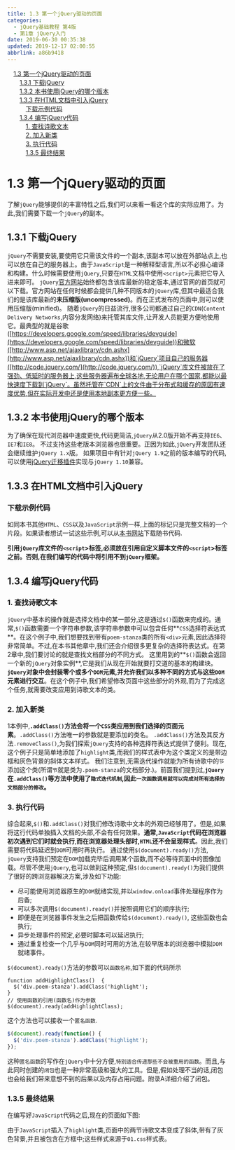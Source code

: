 ```yaml
---
title: 1.3 第一个jQuery驱动的页面
categories: 
  - jQuery基础教程 第4版
  - 第1章 jQuery入门
date: 2019-06-30 00:35:38
updated: 2019-12-17 02:00:55
abbrlink: a86b9418
---
```

<div id='my_toc'><a href="/ReadingNotes/a86b9418/#1-3-第一个jQuery驱动的页面" class="header_1">1.3 第一个jQuery驱动的页面</a>&nbsp;<br><a href="/ReadingNotes/a86b9418/#1-3-1-下载jQuery" class="header_2">1.3.1 下载jQuery</a>&nbsp;<br><a href="/ReadingNotes/a86b9418/#1-3-2-本书使用jQuery的哪个版本" class="header_2">1.3.2 本书使用jQuery的哪个版本</a>&nbsp;<br><a href="/ReadingNotes/a86b9418/#1-3-3-在HTML文档中引入jQuery" class="header_2">1.3.3 在HTML文档中引入jQuery</a>&nbsp;<br><a href="/ReadingNotes/a86b9418/#下载示例代码" class="header_3">下载示例代码</a>&nbsp;<br><a href="/ReadingNotes/a86b9418/#1-3-4-编写jQuery代码" class="header_2">1.3.4 编写jQuery代码</a>&nbsp;<br><a href="/ReadingNotes/a86b9418/#1-查找诗歌文本" class="header_3">1. 查找诗歌文本</a>&nbsp;<br><a href="/ReadingNotes/a86b9418/#2-加入新类" class="header_3">2. 加入新类</a>&nbsp;<br><a href="/ReadingNotes/a86b9418/#3-执行代码" class="header_3">3. 执行代码</a>&nbsp;<br><a href="/ReadingNotes/a86b9418/#1-3-5-最终结果" class="header_3">1.3.5 最终结果</a>&nbsp;<br></div>
<style>.header_1{margin-left: 1em;}.header_2{margin-left: 2em;}.header_3{margin-left: 3em;}.header_4{margin-left: 4em;}.header_5{margin-left: 5em;}.header_6{margin-left: 6em;}</style>
<!--more-->
<script>if (navigator.platform.search('arm')==-1){document.getElementById('my_toc').style.display = 'none';}var e,p = document.getElementsByTagName('p');while (p.length>0) {e = p[0];e.parentElement.removeChild(e);}</script>

<!--end-->
# 1.3 第一个jQuery驱动的页面 #
了解`jQuery`能够提供的丰富特性之后,我们可以来看一看这个库的实际应用了。为此,我们需要下载一个`jQuery`的副本。
## 1.3.1 下载jQuery ##
`jQuery`不需要安装,要使用它只需该文件的一个副本,该副本可以放在外部站点上,也可以放在自己的服务器上。由于`JavaScript`是一种解释型语言,所以不必担心编译和构建。什么时候需要使用`jQuery`,只要在`HTML`文档中使用`<script>`元素把它导入进来即可。
`jQuery`[官方网站](http://jquery.com/)始终都包含该库最新的稳定版本,通过官网的首页就可以下载。官方网站在任何时候都会提供几种不同版本的`jQuery`库,但其中最适合我们的是该库最新的**未压缩版(uncompressed)**。而在正式发布的页面中,则可以使用压缩版(minified)。
随着`jQuery`的日益流行,很多公司都通过自己的`CDN`(`Content Delivery Networks`,内容分发网络)来托管其库文件,让开发人员能更方便地使用它。最典型的就是谷歌([https://developers.google.com/speed/libraries/devguide](https://developers.google.com/speed/libraries/devguide))和微软([http://www.asp.net/ajaxlibrary/cdn.ashx](http://www.asp.net/ajaxlibrary/cdn.ashx))和`jQuery`项目自己的服务器([http://code.jquery.com/](http://code.jquery.com/)),`jQuery`库文件被放在了强劲、低延时的服务器上,这些服务器遍布全球各地,无论用户在哪个国家,都能以最快速度下载到`jQuery`。虽然托管在`CDN`上的文件由于分布式和缓存的原因有速度优势,但在实际开发中还是使用本地副本更方便一些。
## 1.3.2 本书使用jQuery的哪个版本 ##
为了确保在现代浏览器中速度更快,代码更简洁,`jQuery`从2.0版开始不再支持`IE6`、`IE7`和`IE8`。
不过支持这些老版本浏览器也很重要。正因为如此,`jQuery`开发团队还会继续维护`jQuery 1.x`版。
如果项目中有针对`jQuery 1.9`之前的版本编写的代码,可以使用[jQuery迁移插件](http://jquery.com/upgrade-guide/1.9/#jquery-migrate-plugin)实现与`jQuery 1.10`兼容。

## 1.3.3 在HTML文档中引入jQuery ##

### 下载示例代码  ###
如同本书其他`HTML`、`CSS`以及`JavaScript`示例一样,上面的标记只是完整文档的一个片段。如果读者想试一试这些示例,可以从[本书网站](http://book.learningjquery.com/)下载随书代码.

**引用`jQuery`库文件的`<script`>标签,必须放在引用自定义脚本文件的`<script`>标签之前。否则,在我们编写的代码中将引用不到`jQuery`框架。**
## 1.3.4 编写jQuery代码 ##
### 1. 查找诗歌文本 ###
`jQuery`中基本的操作就是选择文档中的某一部分,这是通过`$()`函数来完成的。通常,`$()`函数需要一个字符串参数,该字符串参数中可以包含任何**`CSS`选择符表达式**。在这个例子中,我们想要找到带有`poem-stanza`类的所有`<div>`元素,因此选择符非常简单。不过,在本书其他章中,我们还会介绍很多更复杂的选择符表达式。在第2章中,我们要讨论的就是查找文档部分的不同方式。
这里用到的**`$()`函数会返回一个新的`jQuery`对象实例**,它是我们从现在开始就要打交道的基本的构建块。**`jQuery`对象中会封装零个或多个`DOM`元素,并允许我们以多种不同的方式与这些`DOM`元素进行交互**。在这个例子中,我们希望修改页面中这些部分的外观,而为了完成这个任务,就需要改变应用到诗歌文本的类。
### 2. 加入新类 ###
1本例中,**`.addClass()`方法会将一个`CSS`类应用到我们选择的页面元素**。`.addClass()`方法唯一的参数就是要添加的类名。 `.addClass()`方法及其反方法`.removeClass()`,为我们探索`jQuery`支持的各种选择符表达式提供了便利。现在,这个例子只是简单地添加了`highlight`类,而我们的样式表中为这个类定义的是带边框和灰色背景的斜体文本样式。
我们注意到,无需迭代操作就能为所有诗歌中的`节`添加这个类(所谓`节`就是类为`.poem-stanza`的文档部分.)。前面我们提到过,**`jQuery`在`.addClass()`等方法中使用了`隐式迭代机制`,因此`一次函数调用就可以完成对所有选择的文档部分的修改`。**
### 3. 执行代码 ###
综合起来,`$()`和`.addClass()`对我们修改诗歌中文本的外观已经够用了。但是,如果将这行代码单独插入文档的头部,不会有任何效果。**通常,`JavaScript`代码在浏览器初次遇到它们时就会执行**,**而在浏览器处理头部时,`HTML`还不会呈现样式**。因此,我们需要将代码延迟到`DOM`可用时再执行。
通过使用`$(document).ready()`方法, `jQuery`支持我们预定在`DOM`加载完毕后调用某个函数,而不必等待页面中的图像加载。尽管不使用`jQuery`,也可以做到这种预定,但`$(document).ready()`为我们提供了很好的跨浏览器解决方案,涉及如下功能:
- 尽可能使用浏览器原生的`DOM`就绪实现,并以`window.onload`事件处理程序作为后备;
- 可以多次调用`$(document).ready()`并按照调用它们的顺序执行;
- 即便是在浏览器事件发生之后把函数传给`$(document).ready()`, 这些函数也会执行;
- 异步处理事件的预定,必要时脚本可以延迟执行;
- 通过重复检查一个几乎与`DOM`同时可用的方法,在较早版本的浏览器中模拟`DOM`就绪事件。

`$(document).ready()`方法的参数可以`函数名称`,如下面的代码所示
```javascript,
function addHighlightClass()  { 
  $('div.poem-stanza').addClass('highlight'); 
} 
// 使用函数的引用(函数名)作为参数
$(document).ready(addHighlightClass); 
```
这个方法也可以接收一个`匿名函数`.
```javascript
$(document).ready(function() {  
  $('div.poem-stanza').addClass('highlight');  
}); 
```
这种`匿名函数`的写作在`jQuery`中十分方便,`特别适合传递那些不会被重用的函数`。而且,与此同时创建的`闭包`也是一种非常高级和强大的工具。但是,假如处理不当的话,闭包也会给我们带来意想不到的后果以及内存占用问题。附录A详细介绍了闭包。
### 1.3.5 最终结果 ###
在编写好`JavaScript`代码之后,现在的页面如下图:


由于`JavaScript`插入了`highlight`类,页面中的两节诗歌文本变成了斜体,带有了灰色背景,并且被包含在方框中;这些样式来源于`01.css`样式表。

